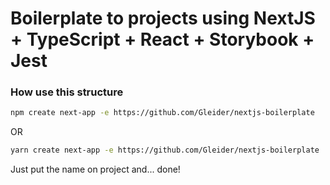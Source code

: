 # Boilerplate to projects using NextJS + TypeScript + React + Storybook + Jest

### How use this structure

```sh
npm create next-app -e https://github.com/Gleider/nextjs-boilerplate
 ```

OR

```sh
yarn create next-app -e https://github.com/Gleider/nextjs-boilerplate
 ```

Just put the name on project and... done!